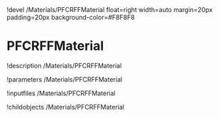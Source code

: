 <!-- MOOSE Object Documentation Stub: Remove this when content is added. -->!devel /Materials/PFCRFFMaterial float=right width=auto margin=20px padding=20px background-color=#F8F8F8


# PFCRFFMaterial
!description /Materials/PFCRFFMaterial

!parameters /Materials/PFCRFFMaterial

!inputfiles /Materials/PFCRFFMaterial

!childobjects /Materials/PFCRFFMaterial
